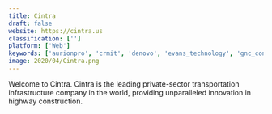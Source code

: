 ```yaml
---
title: Cintra
draft: false 
website: https://cintra.us
classification: ['']
platform: ['Web']
keywords: ['aurionpro', 'crmit', 'denovo', 'evans_technology', 'gnc_consulting', 'monad_solutions', 'namely', 'rapidflow', 'sirius', 'sofbang', 'sutihr', 'tis_intec_group', 'traxpayroll']
image: 2020/04/Cintra.png
---
```

Welcome to Cintra. Cintra is the leading private-sector transportation infrastructure company in the world, providing unparalleled innovation in highway construction.